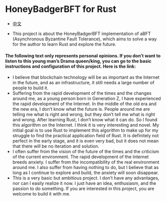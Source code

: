 # HoneyBadgerBFT for Rust


* [中文](README_zh.md)

- This project is about the HoneyBadgerBFT implementation of aBFT (Asynchronous Byzantine Fault Tolerance), which aims to solve a way for the author to learn Rust and explore the future.

#### The following text only represents personal opinions. If you don’t want to listen to this young man’s Drama queen/king, you can go to the basic instructions and configuration of this project. Here is the link: []()


- I believe that blockchain technology will be as important as the Internet in the future, and as an infrastructure, it still needs a large number of people to build it.
- Suffering from the rapid development of the times and the changes around me, as a young person born in Generation Z, I have experienced the rapid development of the Internet. In the middle of the old era and the new era, I don’t know what the future is. People around me are telling me what is right and wrong, but they don’t tell me what is right and wrong. After learning Rust, I don’t know what it can do. So I found this algorithm on the Internet. I think it is very interesting and novel. My initial goal is to use Rust to implement this algorithm to make up for my struggle to find the practical application field of Rust. It is definitely not perfect in the early stage, and it is even very bad, but it does not mean that there will be no iteration and solution.
- I often suffer from the vision of the future of the times and the criticism of the current environment. The rapid development of the Internet breeds anxiety. I suffer from the incompatibility of the real environment around me. I also suffer from having nothing to do, but I believe that as long as I continue to explore and build, the anxiety will soon disappear.
- This is a very basic but ambitious project. I don't have any advantages, nor can I easily realize it now. I just have an idea, enthusiasm, and the passion to do something. If you are interested in this project, you are welcome to build it with me.
